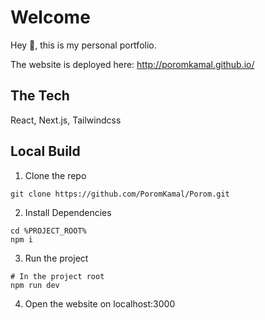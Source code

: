 # Welcome
Hey 👋, this is my personal portfolio.

The website is deployed here: http://poromkamal.github.io/

## The Tech
React, Next.js, Tailwindcss


## Local Build

1. Clone the repo

```
git clone https://github.com/PoromKamal/Porom.git
```

2. Install Dependencies

```
cd %PROJECT_ROOT%
npm i
```

3. Run the project
```
# In the project root
npm run dev
```

4. Open the website on localhost:3000
